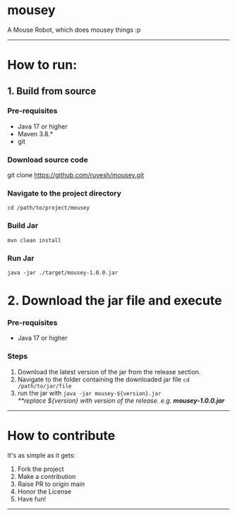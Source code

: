 # mousey
A Mouse Robot, which does mousey things :p

---

# How to run:

## 1. Build from source 

### Pre-requisites
* Java 17 or higher
* Maven 3.8.*
* git 

### Download source code
git clone https://github.com/ruvesh/mousey.git

### Navigate to the project directory
``cd /path/to/project/mousey``

### Build Jar

``mvn clean install``

### Run Jar
``java -jar ./target/mousey-1.0.0.jar``

# 2. Download the jar file and execute 

### Pre-requisites
* Java 17 or higher

### Steps
1. Download the latest version of the jar from the release section.
2. Navigate to the folder containing the downloaded jar file
``cd /path/to/jar/file``
3. run the jar with ``java -jar mousey-${version}.jar`` <br/> <i>**replace ${version} with version of the release. e.g. <b>mousey-1.0.0.jar</b></i>

---

# How to contribute

It's as simple as it gets:
1. Fork the project
2. Make a contribution
3. Raise PR to origin main
4. Honor the License
5. Have fun!

---
